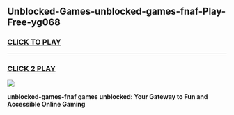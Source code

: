 
## Unblocked-Games-unblocked-games-fnaf-Play-Free-yg068
<h3>
<a href="https://premium76.site?title=unblocked-games-fnaf&ref=15A">CLICK TO PLAY</a></h3>
<hr>

<h3>
<a href="https://premium76.site?title=unblocked-games-fnaf&ref=15A">CLICK 2 PLAY</a>
  
</h3>

<a href="https://premium76.site?title=unblocked-games-fnaf&ref=15A"><img src="https://clearcache.store/games.png"></a>


**unblocked-games-fnaf games unblocked: Your Gateway to Fun and Accessible Online Gaming**
